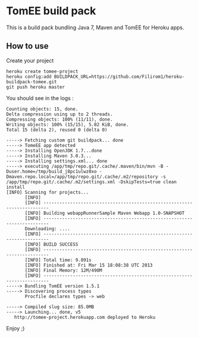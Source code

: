 TomEE build pack
================

This is a build pack bundling Java 7, Maven and TomEE for Heroku apps.

## How to use

Create your project

    heroku create tomee-project 
    heroku config:add BUILDPACK_URL=https://github.com/Filirom1/heroku-buildpack-tomee.git
    git push heroku master

You should see in the logs :

    Counting objects: 15, done.
    Delta compression using up to 2 threads.
    Compressing objects: 100% (11/11), done.
    Writing objects: 100% (15/15), 5.02 KiB, done.
    Total 15 (delta 2), reused 0 (delta 0)

    -----> Fetching custom git buildpack... done
    -----> TomeEE app detected
    -----> Installing OpenJDK 1.7...done
    -----> Installing Maven 3.0.3...
    -----> Installing settings.xml... done
    -----> executing /app/tmp/repo.git/.cache/.maven/bin/mvn -B -Duser.home=/tmp/build_j8pc1ulwz0xo -Dmaven.repo.local=/app/tmp/repo.git/.cache/.m2/repository -s /app/tmp/repo.git/.cache/.m2/settings.xml -DskipTests=true clean install
    [INFO] Scanning for projects...
           [INFO]                                                                         
           [INFO] ------------------------------------------------------------------------
           [INFO] Building webappRunnerSample Maven Webapp 1.0-SNAPSHOT
           [INFO] ------------------------------------------------------------------------
           Downloading: ....
           [INFO] ------------------------------------------------------------------------
           [INFO] BUILD SUCCESS
           [INFO] ------------------------------------------------------------------------
           [INFO] Total time: 9.891s
           [INFO] Finished at: Fri Mar 15 18:08:38 UTC 2013
           [INFO] Final Memory: 12M/490M
           [INFO] ------------------------------------------------------------------------
    -----> Bundling TomEE version 1.5.1
    -----> Discovering process types
           Procfile declares types -> web

    -----> Compiled slug size: 85.0MB
    -----> Launching... done, v5
       http://tomee-project.herokuapp.com deployed to Heroku

Enjoy ;)

